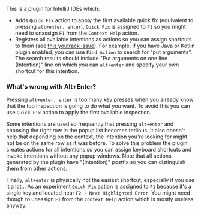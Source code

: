 This is a plugin for IntelliJ IDEs which:
- Adds `Quick Fix` action to apply the first available quick fix (equivalent to pressing `alt+enter, enter`). `Quick Fix` is assigned to `F1` so you might need to unassign `F1` from the `Context Help` action.
- Registers all available intentions as actions so you can assign shortcuts to them (see [this youtrack issue](https://youtrack.jetbrains.com/issue/IDEA-217465)). For example, if you have Java or Kotlin plugin enabled, you can use `Find Action` to search for "put arguments". The search results should include "Put arguments on one line (Intention)" line on which you can `alt+enter` and specify your own shortcut for this intention.

### What's wrong with Alt+Enter?
Pressing `alt+enter, enter` is too many key presses when you already know that the top inspection is going to do what you want.
To avoid this you can use `Quick Fix` action to apply the first available inspection.

Some intentions are used so frequently that pressing `alt+enter` and choosing the right row in the popup list becomes tedious.
It also doesn't help that depending on the context, the intention you're looking for might not be on the same row as it was before.
To solve this problem the plugin creates actions for all intentions so you can assign keyboard shortcuts and invoke intentions without any popup windows.
Note that all actions generated by the plugin have "(Intention)" postfix so you can distinguish them from other actions.

Finally, `alt+enter` is physically not the easiest shortcut, especially if you use it a lot...
As an experiment `Quick Fix` action is assigned to `F1` because it's a single key and located near `F2 - Next Highlighted Error`.
You might need though to unassign `F1` from the `Context Help` action which is mostly useless anyway.

